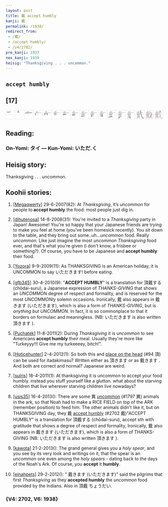 ```yaml
---
layout: post
title: 戴 accept humbly
kanji: 戴
permalink: /1938/
redirect_from:
 - /戴/
 - /accept humbly/
 - /v4/2702/
pre_kanji: 1937
nex_kanji: 1939
heisig: "Thanksgiving . . . uncommon."
---
```


## `accept humbly`

## [17]

<div class="stroke"><img src="../images/E688B4.png" /></div>

## Reading:

### On-Yomi: タイ &mdash; Kun-Yomi: いただ.く

## Heisig story:

Thanksgiving . . . uncommon.

## Koohii stories:

1) [<a href="http://kanji.koohii.com/profile/Megaqwerty">Megaqwerty</a>] 29-6-2007(82): At <em>Thanksgiving</em>, it’s <em>uncommon</em> for people to<strong> accept humbly</strong> the food: most people just dig in.

2) [<a href="http://kanji.koohii.com/profile/dihutenosa">dihutenosa</a>] 14-8-2008(31): You&#039;re invited to a <em>Thanksgiving</em> party in Japan! Awesome! You&#039;re so happy that your Japanese friends are trying to make you feel at home (you&#039;ve been homesick recently). You sit down to the table, and they bring out some..uh...<em>uncommon</em> food. Really <em>uncommon</em>. Like just imagine the most <em>uncommon</em> <em>Thanksgiving</em> food ever, and that&#039;s what you&#039;re given (i don&#039;t know, a frisbee or something?). Of course, you have to be Japanese and<strong> accept humbly</strong> their food.

3) [<a href="http://kanji.koohii.com/profile/Yozora">Yozora</a>] 9-9-2009(11): As THANKSGIVING is an American holiday, it is UNCOMMON to say いただきます! before eating.

4) [<a href="http://kanji.koohii.com/profile/gfb345">gfb345</a>] 30-4-2010(9): &quot;<strong>ACCEPT HUMBLY</strong>&quot; is a translation for 頂戴する (chōdai-suru), a Japanese expression of <em>THANKS-GIVING</em> that shows an <em>UNCOMMON</em> degree of respect and formality, and is reserved for the most <em>UNCOMMONl</em>y solemn occasions. Ironically, 戴 also appears in 戴きます (いただきます), which is also a form of <em>THANKS-GIVING</em>, but is <em>anything but UNCOMMON</em>. In fact, it is so commonplace to that it borders on formulaic and meaningless. (NB: いただきます is also written 頂きます ).

5) [<a href="http://kanji.koohii.com/profile/Puchatek">Puchatek</a>] 11-8-2011(2): During <em>Thanksgiving</em> it is <em>uncommon</em> to see Americans<strong> accept humbly</strong> their meal. Usually they&#039;re more like &quot;Turkeyyy!!! Give me my turkeeeey, bitch!&quot;.

6) [<a href="http://kanji.koohii.com/profile/Hoticehunter">Hoticehunter</a>] 2-4-2012(1): So both this and <a href="../v4/94">place on the head</a> (#94 頂) can be used for itadakimasu? Written either as 頂きます or as 戴きます . And both are correct and normal? Japanese are weird.

7) [<a href="http://kanji.koohii.com/profile/sulris">sulris</a>] 18-4-2011(1): At thanksgiving it is uncommon to accept your food humbly. instead you stuff yourself like a glutton. what about the starving children that live wherever starving children live nowadays?

8) [<a href="http://kanji.koohii.com/profile/usis35">usis35</a>] 16-4-2013(): There are some 異 <a href="../v4/1797">uncommon</a> (#1797 異) animals in the ark, so that Noah had to make a RICE FIELD on top of the ARK (remember position) to feed him. The other animals didn&#039;t like it, but on THANKSGIVING day, they 戴 <a href="../v4/2702">accept humbly</a> (#2702 戴)&quot;ACCEPT HUMBLY&quot; is a translation for 頂戴する (chōdai-suru), accept sth with gratitude that shows a degree of respect and formality, Ironically, 戴 also appears in 戴きます (いただきます), which is also a form of THANKS-GIVING (NB: いただきます is also written 頂きます ).

9) [<a href="http://kanji.koohii.com/profile/kawota">kawota</a>] 21-2-2013(): The grand general gives you a <em>holy spear</em>, and you see by its very look and writings on it, that the spear is an <em>uncommon</em> one even among the <em>holy spears</em> - dating back to the days of the Noah&#039;s Ark. Of course, you <strong>accept</strong> it <strong>humbly</strong>.

10) [<a href="http://kanji.koohii.com/profile/einahpets">einahpets</a>] 29-2-2012(): &quot; 戴きます (いただきます)&quot; said the pilgrims that first <em>Thanksgiving</em> as they <strong>accepted humbly</strong> the <em>uncommon</em> food provided by the Indians. Also in 頂戴 ちょうだい.

### {V4: 2702, V6: 1938}
